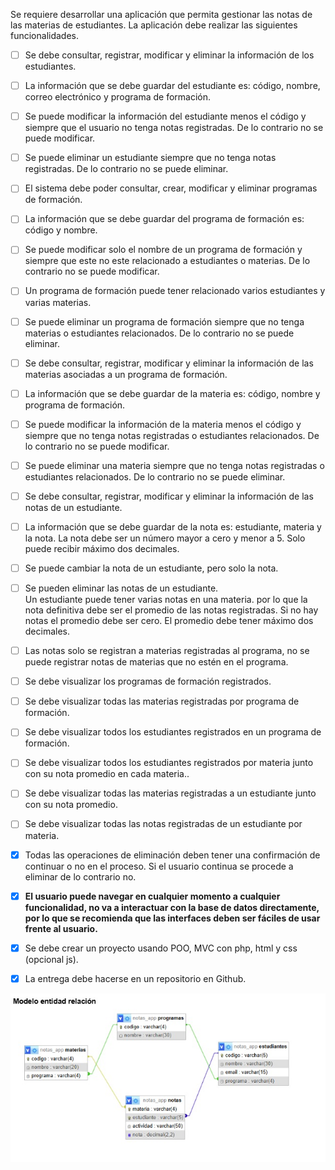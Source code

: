 Se requiere desarrollar una aplicación que permita gestionar las notas de las materias de estudiantes. La aplicación debe realizar las siguientes funcionalidades.

- [ ] Se debe consultar, registrar, modificar y eliminar la información de los estudiantes.  
- [ ] La información que se debe guardar del estudiante es: código, nombre, correo electrónico y programa de formación.  
- [ ] Se puede modificar la información del estudiante menos el código y siempre que el usuario no tenga notas registradas. De lo contrario no se puede modificar.  
- [ ] Se puede eliminar un estudiante siempre que no tenga notas registradas. De lo contrario no se puede eliminar.  
    
- [ ] El sistema debe poder consultar, crear, modificar y eliminar programas de formación.  
- [ ] La información que se debe guardar del programa de formación es: código y nombre.  
- [ ] Se puede modificar solo el nombre de un programa de formación y siempre que este no este relacionado a estudiantes o materias. De lo contrario no se puede modificar.  
- [ ] Un programa de formación puede tener relacionado varios estudiantes y varias materias.  
- [ ] Se puede eliminar un programa de formación siempre que no tenga materias o estudiantes relacionados. De lo contrario no se puede eliminar.  
    
- [ ] Se debe consultar, registrar, modificar y eliminar la información de las materias asociadas a un programa de formación.  
- [ ] La información que se debe guardar de la materia es: código, nombre y programa de formación.  
- [ ] Se puede modificar la información de la materia menos el código y siempre que no tenga notas registradas o estudiantes relacionados. De lo contrario no se puede modificar.  
- [ ] Se puede eliminar una materia siempre que no tenga notas registradas o estudiantes relacionados. De lo contrario no se puede eliminar.

- [ ] Se debe consultar, registrar, modificar y eliminar la información de las notas de un estudiante.  
- [ ] La información que se debe guardar de la nota es: estudiante, materia y la nota. La nota debe ser un número mayor a cero y menor a 5\. Solo puede recibir máximo dos decimales.  
- [ ] Se puede cambiar la nota de un estudiante, pero solo la nota.  
- [ ] Se pueden eliminar las notas de un estudiante.  
  Un estudiante puede tener varias notas en una materia. por lo que la nota definitiva debe ser el promedio de las notas registradas. Si no hay notas el promedio debe ser cero. El promedio debe tener máximo dos decimales.  
- [ ] Las notas solo se registran a materias registradas al programa, no se puede registrar notas de materias que no estén en el programa.  
    
- [ ] Se debe visualizar los programas de formación registrados.  
- [ ] Se debe visualizar todas las materias registradas por programa de formación.  
- [ ] Se debe visualizar todos los estudiantes registrados en un programa de formación.  
- [ ] Se debe visualizar todos los estudiantes registrados por materia junto con su nota promedio en cada materia..  
- [ ] Se debe visualizar todas las materias registradas a un estudiante junto con su nota promedio.  
- [ ] Se debe visualizar todas las notas registradas de un estudiante por materia.  
- [x] Todas las operaciones de eliminación deben tener una confirmación de continuar o no en el proceso. Si el usuario continua se procede a eliminar de lo contrario no.  
- [x] **El usuario puede navegar en cualquier momento a cualquier funcionalidad, no va a interactuar con la base de datos directamente, por lo que se recomienda que las interfaces deben ser fáciles de usar frente al usuario.**  
    
- [x] Se debe crear un proyecto usando POO, MVC con php, html y css (opcional js).  
- [x] La entrega debe hacerse en un repositorio en Github.

![Modelo](Modelo-entidad-relacion.jpeg)
